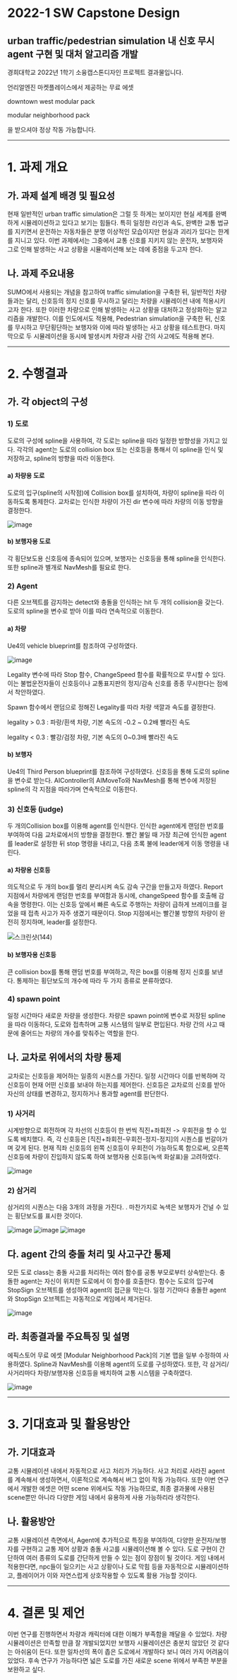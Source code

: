 # 2022-1 SW Capstone Design 
## urban traffic/pedestrian simulation 내 신호 무시 agent 구현 및 대처 알고리즘 개발

경희대학교 2022년 1학기 소융캡스톤디자인 프로젝트 결과물입니다.

언리얼엔진 마켓플레이스에서 제공하는 무료 에셋

downtown west modular pack 

modular neighborhood pack

을 받으셔야 정상 작동 가능합니다.


---

# 1. 과제 개요
## 가. 과제 설계 배경 및 필요성

 현재 일반적인 urban traffic simulation은 그럴 듯 하게는 보이지만 현실 세계를 완벽하게 시뮬레이션하고 있다고 보기는 힘들다. 특히 일정한 라인과 속도, 완벽한 교통 법규를 지키면서 운전하는 자동차들은 분명 이상적인 모습이지만 현실과 괴리가 있다는 한계를 지니고 있다. 이번 과제에서는 그중에서 교통 신호를 지키지 않는 운전자, 보행자와 그로 인해 발생하는 사고 상황을 시뮬레이션해 보는 데에 중점을 두고자 한다.

## 나. 과제 주요내용

 SUMO에서 사용되는 개념을 참고하여 traffic simulation을 구축한 뒤, 일반적인 차량들과는 달리, 신호등의 정지 신호를 무시하고 달리는 차량을 시뮬레이션 내에 적용시키고자 한다. 또한 이러한 차량으로 인해 발생하는 사고 상황을 대처하고 정상화하는 알고리즘을 개발한다. 이를 인도에서도 적용해, Pedestrian simulation을 구축한 뒤, 신호를 무시하고 무단횡단하는 보행자와 이에 따라 발생하는 사고 상황을 테스트한다. 마지막으로 두 시뮬레이션을 동시에 발생시켜 차량과 사람 간의 사고에도 적용해 본다.

---



# 2. 수행결과

## 가. 각 object의 구성

### 1) 도로

도로의 구성에 spline을 사용하여, 각 도로는 spline을 따라 일정한 방향성을 가지고 있다. 각각의 agent는 도로의 collision box 또는 신호등을 통해서 이 spline을 인식 및 저장하고, spline의 방향을 따라 이동한다.


#### a) 차량용 도로

도로의 입구(spline의 시작점)에 Collision box를 설치하여, 차량이 spline을 따라 이동하도록 통제한다. 교차로는 인식한 차량이 가진 dir 변수에 따라 차량의 이동 방향을 결정한다. 

 ![image](https://user-images.githubusercontent.com/49023772/173985046-c57f3eea-6747-446f-a584-4afcc150b25c.png)


#### b) 보행자용 도로

각 횡단보도용 신호등에 종속되어 있으며, 보행자는 신호등을 통해 spline을 인식한다. 또한 spline과 별개로 NavMesh를 필요로 한다.



### 2) Agent
다른 오브젝트를 감지하는 detect와 충돌을 인식하는 hit 두 개의 collision을 갖는다. 도로의 spline을 변수로 받아 이를 따라 연속적으로 이동한다.


#### a) 차량

Ue4의 vehicle blueprint를 참조하여 구성하였다.

![image](https://user-images.githubusercontent.com/49023772/173986250-8077d4ad-985f-4196-a711-aa942298d231.png)

Legality 변수에 따라 Stop 함수, ChangeSpeed 함수를 확률적으로 무시할 수 있다. 이는 불법운전자들이 신호등이나 교통표지판의 정지/감속 신호를 종종 무시한다는 점에서 착안하였다.

Spawn 함수에서 랜덤으로 정해진 Legality를 따라 차량 색깔과 속도를 결정한다.

legality > 0.3 : 파랑/흰색 차량, 기본 속도의 -0.2 ~ 0.2배 빨라진 속도

legality	< 0.3 : 빨강/검정 차량, 기본 속도의 0~0.3배 빨라진 속도


#### b) 보행자

Ue4의 Third Person blueprint를 참조하여 구성하였다.
신호등을 통해 도로의 spline을 변수로 받는다. AIController의 AIMoveTo와 NavMesh를 통해 변수에 저장된 spline의 각 지점을 따라가며 연속적으로 이동한다.



### 3) 신호등 (judge)

두 개의Collision box를 이용해 agent를 인식한다. 인식한 agent에게 랜덤한 번호를 부여하여 다음 교차로에서의 방향을 결정한다.
빨간 불일 때 가장 최근에 인식한 agent를 leader로 설정한 뒤 stop 명령을 내리고, 다음 초록 불에 leader에게 이동 명령을 내린다.


#### a) 차량용 신호등

의도적으로 두 개의 box를 멀리 분리시켜 속도 감속 구간을 만들고자 하였다. Report 지점에서 차량에게 랜덤한 번호를 부여함과 동시에, changeSpeed 함수를 호출해 감속을 명령한다. 이는 신호등 앞에서 빠른 속도로 주행하는 차량이 급하게 브레이크를 걸었을 때 접촉 사고가 자주 생겼기 때문이다. Stop 지점에서는 빨간불 방향의 차량이 완전히 정지하며, leader를 설정한다.

 ![스크린샷(144)](https://user-images.githubusercontent.com/49023772/173985322-55c29256-e1f6-41a3-b3ae-a3539760f4ac.png)


#### b) 보행자용 신호등
큰 collision box를 통해 랜덤 번호를 부여하고, 작은 box를 이용해 정지 신호를 보낸다.
통제하는 횡단보도의 개수에 따라 두 가지 종류로 분류하였다.



### 4) spawn point

 
일정 시간마다 새로운 차량을 생성한다. 차량은 spawn point에 변수로 저장된 spline을 따라 이동하다, 도로와 접촉하며 교통 시스템의 일부로 편입된다. 차량 간의 사고 때문에 줄어드는 차량의 개수를 맞춰주는 역할을 한다.



## 나. 교차로 위에서의 차량 통제

교차로는 신호등을 제어하는 일종의 시퀀스를 가진다. 일정 시간마다 이를 반복하며 각 신호등이 현재 어떤 신호를 보내야 하는지를 제어한다. 신호등은 교차로의 신호를 받아 자신의 상태를 변경하고, 정지하거나 통과할 agent를 판단한다. 

### 1) 사거리

시계방향으로 회전하며 각 차선의 신호등이 한 번씩 직진+좌회전 -> 우회전을 할 수 있도록 배치했다. 즉, 각 신호등은 [직진+좌회전-우회전-정지-정지]의 시퀀스를 번갈아가며 갖게 된다.
현재 직좌 신호등의 왼쪽 신호등이 우회전이 가능하도록 함으로써, 오른쪽 신호등에 차량이 진입하지 않도록 하여 보행자용 신호등(녹색 화살표)을 고려하였다.

 ![image](https://user-images.githubusercontent.com/49023772/173985490-7b51e76d-bca2-4e25-b7f4-78e95499018b.png)


### 2) 삼거리

삼거리의 시퀀스는 다음 3개의 과정을 가진다. . 마찬가지로 녹색은 보행자가 건널 수 있는 횡단보도를 표시한 것이다.
 
 
 ![image](https://user-images.githubusercontent.com/49023772/173985551-7f070aa0-038a-4e9c-a9ef-a257305eda38.png)
![image](https://user-images.githubusercontent.com/49023772/173985561-d9254169-10c1-4911-96ae-56d00d96434c.png)
![image](https://user-images.githubusercontent.com/49023772/173985566-6541bbc4-bd27-4511-9f7b-542d072f0470.png)

 

## 다. agent 간의 충돌 처리 및 사고구간 통제

모든 도로 class는 충돌 사고를 처리하는 여러 함수를 공통 부모로부터 상속받는다. 충돌한 agent는 자신이 위치한 도로에서 이 함수를 호출한다. 함수는 도로의 입구에 StopSign 오브젝트를 생성하여 agent의 접근을 막는다. 일정 기간마다 충돌한 agent와 StopSign 오브젝트는 자동적으로 게임에서 제거된다.

 ![image](https://user-images.githubusercontent.com/49023772/173985654-3a51f047-edcd-4a92-99d7-a4c8ab296a96.png)



## 라. 최종결과물 주요특징 및 설명

에픽스토어 무료 에셋 [Modular Neighborhood Pack]의 기본 맵을 일부 수정하여 사용하였다.
Spline과 NavMesh를 이용해 agent의 도로를 구성하였다. 또한, 각 삼거리/사거리마다 차량/보행자용 신호등을 배치하여 교통 시스템을 구축하였다.

![image](https://user-images.githubusercontent.com/49023772/173985685-f53df46b-aab8-4442-a090-d5274024286d.png)
 
--- 
 
 
# 3. 기대효과 및 활용방안

## 가. 기대효과

교통 시뮬레이션 내에서 자동적으로 사고 처리가 가능하다. 사고 처리로 사라진 agent를 계속해서 생성하면서, 이론적으로 계속해서 버그 없이 작동 가능하다. 또한 이번 연구에서 개발한 에셋은 어떤 scene 위에서도 작동 가능하므로, 최종 결과물에 사용된 scene뿐만 아니라 다양한 게임 내에서 유용하게 사용 가능하리라 생각한다.

## 나. 활용방안

교통 시뮬레이션 측면에서, Agent에 추가적으로 특징을 부여하여, 다양한 운전자/보행자를 구현하고 교통 제어 상황과 충돌 사고를 시뮬레이션해 볼 수 있다. 도로 구현이 간단하여 여러 종류의 도로를 간단하게 만들 수 있는 점이 장점이 될 것이다.
게임 내에서 적용한다면, npc들이 일으키는 사고 상황이나 도로 막힘 등을 자동적으로 시뮬레이션하고, 플레이어가 이와 자연스럽게 상호작용할 수 있도록 활용 가능할 것이다.

---


# 4. 결론 및 제언

이번 연구를 진행하면서 차량과 캐릭터에 대한 이해가 부족함을 깨달을 수 있었다. 차량 시뮬레이션은 만족할 만큼 잘 개발되었지만 보행자 시뮬레이션은 충분치 않았던 것 같다는 아쉬움이 든다. 또한 일차선의 폭이 좁은 도로에서 개발하다 보니 여러 가지 어려움이 있었다. 후속 연구가 가능하다면 넓은 도로를 가진 새로운 scene 위에서 부족한 부분을 보완하고 싶다.



